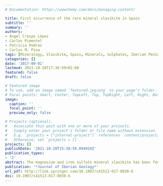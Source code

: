 ```yaml
---
# Documentation: https://wowchemy.com/docs/managing-content/

title: First occurrence of the rare mineral slavikite in Spain
subtitle: ''
summary: ''
authors:
- Ángel Crespo López
- Carlos Pimentel
- Patricia Pedraz
- Carlos M. Pina
tags: [Mineralogy, Slavikite, Spain, Minerals, Sulphates, Iberian Peninsula]
categories: []
date: '2017-09-01'
lastmod: 2021-10-20T17:38:59+02:00
featured: false
draft: false

# Featured image
# To use, add an image named `featured.jpg/png` to your page's folder.
# Focal points: Smart, Center, TopLeft, Top, TopRight, Left, Right, BottomLeft, Bottom, BottomRight.
image:
  caption: ''
  focal_point: ''
  preview_only: false

# Projects (optional).
#   Associate this post with one or more of your projects.
#   Simply enter your project's folder or file name without extension.
#   E.g. `projects = ["internal-project"]` references `content/project/deep-learning/index.md`.
#   Otherwise, set `projects = []`.
projects: []
publishDate: '2021-10-20T15:38:59.094919Z'
publication_types:
- '2'
abstract: The magnesium and iron sulfate mineral slavikite has been found in Pastora Mine, Aliseda, Cáceres, Spain, in association with a number of other sulfate minerals such as alunogen, fibroferrite and tschermigite. Remarkably, slavikite is the major phase on some walls of Pastora Mine. To the best of our knowledge, this is the first reported occurrence of slavikite in Spain. Here, we present a mineralogical characterisation of the slavikite found in Pastora Mine using X-ray powder diffraction, scanning electron microscopy, energy-dispersive X-ray spectroscopy, electron probe micro-analysis and thermogravimetry. This characterisation also includes an analysis of the morphology of slavikite crystals based on the Bravais-Friedel-Donnay-Harker method, and the determination of the following slavikite formula from microprobe analyses and thermogravimetric data, Mg4Fe10(SO4)15(OH)8·13(H2O). Finally, we discuss the possible formation conditions of slavikite in Pastora Mine on the basis of available geological information and water analyses. We hypothesise that the presence of slavikite as major sulfate phase in some sites of Pastora Mine is partially the result of a process of mineral enrichment in which the moderate solubility of slavikite and wet and dry weathering cycles play a major role.
publication: '*Journal of Iberian Geology*'
url_pdf: http://link.springer.com/10.1007/s41513-017-0030-6
doi: 10.1007/s41513-017-0030-6
---
```


